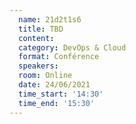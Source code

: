 ```yaml
---
  name: 21d2t1s6
  title: TBD
  content:
  category: DevOps & Cloud
  format: Conférence
  speakers: 
  room: Online
  date: 24/06/2021
  time_start: '14:30'
  time_end: '15:30'
---
```

